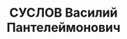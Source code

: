 ---
title: СУСЛОВ Василий Пантелеймонович
description: Род. 28.02.1894 в г.Новочеркасске,, русский,, из крестьян (отец торговал
  сеном),, образование среднее – окончил торговую школу,, б/п. До 1918 служил в Обществе
  взаимного кредита (ОВК) счетоводом,, в 1918–1919 писарем в Белой армии,, в 1919–1920
  – вновь в Новочеркасске, счетоводом в ОВК,, в 1920–1923 – в РККА счетным работником,,
  в 1923–1926 работал на мельнице и в ссудной кассе счетным работником,, в 1926–1929
  – в Ростове-на-Дону бухгалтером в Севкавпомощь живсоюза,, в 1929–1931 – бухгалтером
  в Райполеводсоюзе в г.Новочеркасске,, в 1931–1933 плановиком в Госбанке в г.Новочеркасске.
  В 1932 был арестован Новочеркасским ОГПУ по ст. 59-12, через 28 дней освобожден,,
  22.08.1933 КОГПУ выслан через ПП ОГПУ в Севкрай на 3 года. В 1937 жил в Новочеркасске,
  работал в Госбанке инспектором. Арестован 27.03.1937,, приговорен выездной сессией
  ВК ВС СССР 13.12.1937 по ст. 58-8, 58-11 УК РСФСР к ВМН,, расстрелян в Ростове-на-Дону
  13.12.1937. Реабилитирован по делу 1933 года прокуратурой Ростовской области 28.11.1989,,
  по делу 1937 года – ВК ВС СССР 04.02.1958.
---